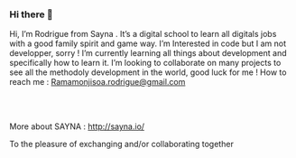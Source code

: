 ### Hi there 👋

Hi, I’m Rodrigue from Sayna . It’s a digital school to learn all digitals jobs with a good family spirit and game way.
I’m Interested in code but I am not developper, sorry !
I’m currently learning all things about development and specifically how to learn it.
I’m looking to collaborate on many projects to see all the methodoly development in the world, good luck for me !
How to reach me : Ramamonjisoa.rodrigue@gmail.com

<br><br>

More about SAYNA : http://sayna.io/<br>


To the pleasure of exchanging and/or collaborating together
